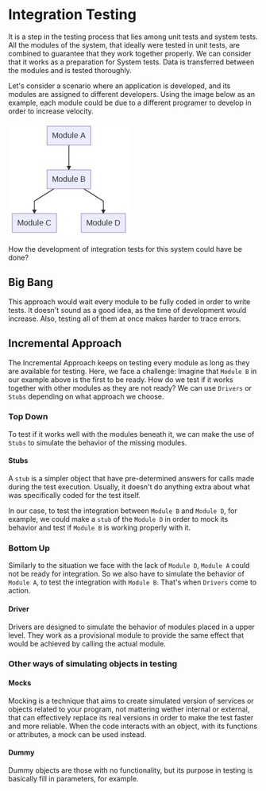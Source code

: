 Integration Testing
===================

It is a step in the testing process that lies among unit tests and system tests. All the modules of the system, that ideally were tested in unit tests, are combined  to guarantee that they work together properly. We can consider that it works as a preparation for System tests. Data is transferred between the modules and is tested thoroughly.

Let's consider a scenario where an application is developed, and its modules are assigned to different developers. Using the image below as an example, each module could be due to a different programer to develop in order to increase velocity. 

![Diagram](../assets/system_diagram.jpeg)

How the development of integration tests for this system could have be done?

## Big Bang
This approach would wait every module to be fully coded in order to write tests. It doesn't sound as a good idea, as the time of development would increase. Also, testing all of them at once makes harder to trace errors.  


## Incremental Approach
The Incremental Approach keeps on testing every module as long as they are available for testing. Here, we face a challenge: Imagine that `Module B` in our example above is the first to be ready. How do we test if it works together with other modules as they are not ready? We can use `Drivers` or `Stubs` depending on what approach we choose. 

### Top Down 
To test if it works well with the modules beneath it, we can make the use of `Stubs` to simulate the behavior of the missing modules. 

#### Stubs
A `stub` is a simpler object that have pre-determined answers for calls made during the test execution. Usually, it doesn't do anything extra about what was specifically coded for the test itself. 

In our case, to test the integration between `Module B` and `Module D`, for example, we could make a `stub` of the `Module D` in order to mock its behavior and test if `Module B` is working properly with it. 

### Bottom Up
Similarly to the situation we face with the lack of `Module D`, `Module A` could not be ready for integration. So we also have to simulate the behavior of `Module A`, to test the integration with `Module B`. That's when `Drivers` come to action. 

#### Driver
Drivers are designed to simulate the behavior of modules placed in a upper level. They work as a provisional module to provide the same effect that would be achieved by calling the actual module.


### Other ways of simulating objects in testing 

#### Mocks 
Mocking is a technique that aims to create simulated version of services or objects related to your program, not mattering wether internal or external, that can effectively replace its real versions in order to make the test faster and more reliable. When the code interacts with an object, with its functions or attributes, a mock can be used instead.



#### Dummy
Dummy objects are those with no functionality, but its purpose in testing is basically fill in parameters, for example. 
